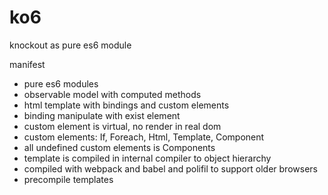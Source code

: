 # ko6
knockout as pure es6 module

manifest

* pure es6 modules
* observable model with computed methods
* html template with bindings and custom elements
* binding manipulate with exist element
* custom element is virtual, no render in real dom
* custom elements: If, Foreach, Html, Template, Component
* all undefined custom elements is Components
* template is compiled in internal compiler to object hierarchy
* compiled with webpack and babel and polifil to support older browsers
* precompile templates